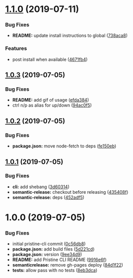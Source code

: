 # [1.1.0](https://github.com/etclabscore/pristine-cli/compare/1.0.3...1.1.0) (2019-07-11)


### Bug Fixes

* **README:** update install instructions to global ([738aca8](https://github.com/etclabscore/pristine-cli/commit/738aca8))


### Features

* post install when available ([4671fb4](https://github.com/etclabscore/pristine-cli/commit/4671fb4))

## [1.0.3](https://github.com/etclabscore/pristine-cli/compare/1.0.2...1.0.3) (2019-07-05)


### Bug Fixes

* **README:** add gif of usage ([efda384](https://github.com/etclabscore/pristine-cli/commit/efda384))
* ctrl n/p as alias for up/down ([94ac0f5](https://github.com/etclabscore/pristine-cli/commit/94ac0f5))

## [1.0.2](https://github.com/etclabscore/pristine-cli/compare/1.0.1...1.0.2) (2019-07-05)


### Bug Fixes

* **package.json:** move node-fetch to deps ([fe150eb](https://github.com/etclabscore/pristine-cli/commit/fe150eb))

## [1.0.1](https://github.com/etclabscore/pristine-cli/compare/1.0.0...1.0.1) (2019-07-05)


### Bug Fixes

* **cli:** add shebang ([3d60314](https://github.com/etclabscore/pristine-cli/commit/3d60314))
* **semantic-release:** checkout before releasing ([435408f](https://github.com/etclabscore/pristine-cli/commit/435408f))
* **semantic-release:** deps ([452adf5](https://github.com/etclabscore/pristine-cli/commit/452adf5))

# 1.0.0 (2019-07-05)


### Bug Fixes

* initial pristine-cli commit ([0c56db8](https://github.com/etclabscore/pristine-cli/commit/0c56db8))
* **package.json:** add build files ([5d221cd](https://github.com/etclabscore/pristine-cli/commit/5d221cd))
* **package.json:** version ([9ee34d9](https://github.com/etclabscore/pristine-cli/commit/9ee34d9))
* **README:** add Pristine CLI README ([9916e6f](https://github.com/etclabscore/pristine-cli/commit/9916e6f))
* **semanticrelease:** remove gh-pages deploy ([84d1f22](https://github.com/etclabscore/pristine-cli/commit/84d1f22))
* **tests:** allow pass with no tests ([8eb3dca](https://github.com/etclabscore/pristine-cli/commit/8eb3dca))
